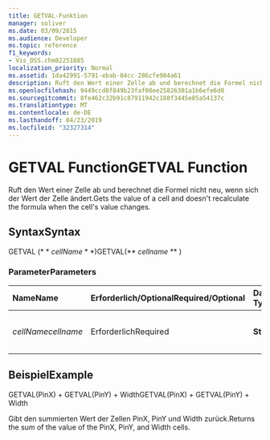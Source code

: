 ```yaml
---
title: GETVAL-Funktion
manager: soliver
ms.date: 03/09/2015
ms.audience: Developer
ms.topic: reference
f1_keywords:
- Vis_DSS.chm82251885
localization_priority: Normal
ms.assetid: 1da42991-5791-ebab-84cc-286cfe984a61
description: Ruft den Wert einer Zelle ab und berechnet die Formel nicht neu, wenn sich der Wert der Zelle ändert.
ms.openlocfilehash: 9449ccd8f849b23faf08ee25826301a1b6efe6d0
ms.sourcegitcommit: 8fe462c32b91c87911942c188f3445e85a54137c
ms.translationtype: MT
ms.contentlocale: de-DE
ms.lasthandoff: 04/23/2019
ms.locfileid: "32327314"
---
```

# <a name="getval-function"></a><span data-ttu-id="5e92f-103">GETVAL Function</span><span class="sxs-lookup"><span data-stu-id="5e92f-103">GETVAL Function</span></span>

<span data-ttu-id="5e92f-104">Ruft den Wert einer Zelle ab und berechnet die Formel nicht neu, wenn sich der Wert der Zelle ändert.</span><span class="sxs-lookup"><span data-stu-id="5e92f-104">Gets the value of a cell and doesn't recalculate the formula when the cell's value changes.</span></span>
  
## <a name="syntax"></a><span data-ttu-id="5e92f-105">Syntax</span><span class="sxs-lookup"><span data-stu-id="5e92f-105">Syntax</span></span>

<span data-ttu-id="5e92f-106">GETVAL (\* \* *cellName* \* \*)</span><span class="sxs-lookup"><span data-stu-id="5e92f-106">GETVAL(\*\* *cellname* \*\* )</span></span> 
  
### <a name="parameters"></a><span data-ttu-id="5e92f-107">Parameter</span><span class="sxs-lookup"><span data-stu-id="5e92f-107">Parameters</span></span>

|<span data-ttu-id="5e92f-108">**Name**</span><span class="sxs-lookup"><span data-stu-id="5e92f-108">**Name**</span></span>|<span data-ttu-id="5e92f-109">**Erforderlich/Optional**</span><span class="sxs-lookup"><span data-stu-id="5e92f-109">**Required/Optional**</span></span>|<span data-ttu-id="5e92f-110">**Datentyp**</span><span class="sxs-lookup"><span data-stu-id="5e92f-110">**Data Type**</span></span>|<span data-ttu-id="5e92f-111">**Beschreibung**</span><span class="sxs-lookup"><span data-stu-id="5e92f-111">**Description**</span></span>|
|:-----|:-----|:-----|:-----|
| <span data-ttu-id="5e92f-112">_cellName_</span><span class="sxs-lookup"><span data-stu-id="5e92f-112">_cellname_</span></span> <br/> |<span data-ttu-id="5e92f-113">Erforderlich</span><span class="sxs-lookup"><span data-stu-id="5e92f-113">Required</span></span>  <br/> |<span data-ttu-id="5e92f-114">**String**</span><span class="sxs-lookup"><span data-stu-id="5e92f-114">**String**</span></span> <br/> |<span data-ttu-id="5e92f-115">Der Name der Zelle, deren Wert abgerufen werden soll.</span><span class="sxs-lookup"><span data-stu-id="5e92f-115">The name of the cell to get the value of.</span></span>  <br/> |
   
## <a name="example"></a><span data-ttu-id="5e92f-116">Beispiel</span><span class="sxs-lookup"><span data-stu-id="5e92f-116">Example</span></span>

<span data-ttu-id="5e92f-117">GETVAL(PinX) + GETVAL(PinY) + Width</span><span class="sxs-lookup"><span data-stu-id="5e92f-117">GETVAL(PinX) + GETVAL(PinY) + Width</span></span> 
  
<span data-ttu-id="5e92f-118">Gibt den summierten Wert der Zellen PinX, PinY und Width zurück.</span><span class="sxs-lookup"><span data-stu-id="5e92f-118">Returns the sum of the value of the PinX, PinY, and Width cells.</span></span> 
  

